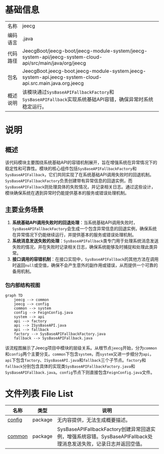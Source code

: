 # 基础信息

|      |      |
|------|------|
| 名称 | jeecg |
| 编码语言 | .java |
| 代码路径 | JeecgBoot/jeecg-boot/jeecg-module-system/jeecg-system-api/jeecg-system-cloud-api/src/main/java/org/jeecg |
| 包名 | JeecgBoot.jeecg-boot.jeecg-module-system.jeecg-system-api.jeecg-system-cloud-api.src.main.java.org.jeecg |
| 概述说明 | 该模块通过`SysBaseAPIFallbackFactory`和`SysBaseAPIFallback`实现系统基础API容错，确保异常时系统稳定运行。 |

# 说明

## 概述
该代码模块主要围绕系统基础API的容错机制展开，旨在增强系统在异常情况下的稳定性和可靠性。模块的核心组件包括`SysBaseAPIFallbackFactory`和`SysBaseAPIFallback`，它们共同实现了在系统基础API调用失败时的回退机制。`SysBaseAPIFallbackFactory`负责创建带有异常信息的回退实例，而`SysBaseAPIFallback`则处理具体的失败情况，并记录相关日志。通过这些设计，模块确保系统在遇到异常时仍能提供基本的服务或错误处理机制。

## 主要业务场景
1. **系统基础API调用失败时的回退处理**：当系统基础API调用失败时，`SysBaseAPIFallbackFactory`会生成一个包含异常信息的回退实例，确保系统在异常情况下仍能继续运行，并提供基本的服务或错误处理机制。
2. **系统消息发送失败的处理**：`SysBaseAPIFallback`类专门用于处理系统消息发送失败的情况，并在失败时记录相关日志，确保系统能够及时捕捉和处理此类异常。
3. **接口调用的容错机制**：在接口实现中，`SysBaseAPIFallback`的其他方法在调用时返回`null`或空值，确保不会产生意外的副作用或错误，从而提供一个可靠的备用机制。


### 包内部结构视图

```mermaid
graph TD
    jeecg --> common
    jeecg --> config
    common --> system
    config --> FeignConfig.java
    system --> api
    api --> factory
    api --> ISysBaseAPI.java
    api --> fallback
    factory --> SysBaseAPIFallbackFactory.java
    fallback --> SysBaseAPIFallback.java
```

该流程图展示了Jeecg项目中模块的层级关系。从根节点`jeecg`开始，分为`common`和`config`两个主要分支。`common`下包含`system`，而`system`又进一步细分为`api`，`api`下包含`factory`、`ISysBaseAPI.java`和`fallback`三个子节点。`factory`和`fallback`分别包含具体的实现类`SysBaseAPIFallbackFactory.java`和`SysBaseAPIFallback.java`。`config`节点下则直接包含`FeignConfig.java`文件。

# 文件列表 File List

| 名称   | 类型  | 说明 |
|-------|------|-------------|
| [config](config/_module.md) | package | 无内容提供，无法生成概要描述。 |
| [common](common/_module.md) | package | SysBaseAPIFallbackFactory创建异常回退实例，增强系统容错。SysBaseAPIFallback处理消息发送失败，记录日志并返回空值。 |


